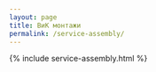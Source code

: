 ```yaml
---
layout: page
title: ВиК монтажи
permalink: /service-assembly/
---
```


{% include service-assembly.html %}